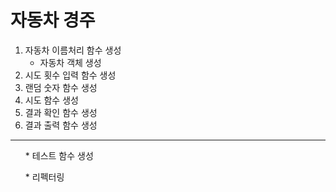 # 자동차 경주

1. 자동차 이름처리 함수 생성
   - 자동차 객체 생성
2. 시도 횟수 입력 함수 생성
3. 랜덤 숫자 함수 생성
4. 시도 함수 생성
5. 결과 확인 함수 생성
6. 결과 출력 함수 생성

---
<ol> * 테스트 함수 생성</ol>
<ol> * 리펙터링 </ol>
